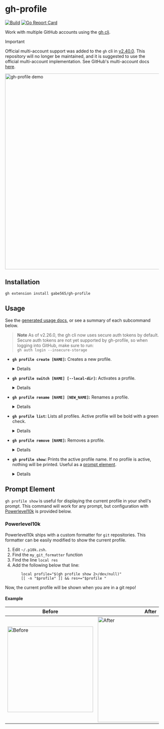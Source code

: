 # gh-profile

[![Build](https://github.com/gabe565/gh-profile/actions/workflows/build.yml/badge.svg)](https://github.com/gabe565/gh-profile/actions/workflows/build.yml)
[![Go Report Card](https://goreportcard.com/badge/github.com/gabe565/gh-profile?v=1)](https://goreportcard.com/report/github.com/gabe565/gh-profile)

Work with multiple GitHub accounts using the [gh cli](https://cli.github.com/).

> [!IMPORTANT]
> Official multi-account support was added to the `gh` cli in [v2.40.0](https://github.com/cli/cli/releases/tag/v2.40.0). This repository will no longer be maintained, and it is suggested to use the official multi-account implementation. See GitHub's multi-account docs [here](https://github.com/cli/cli/blob/trunk/docs/multiple-accounts.md).

<img alt="gh-profile demo" src="../demo/demo.gif" width="640">

## Installation

```shell
gh extension install gabe565/gh-profile
```

## Usage

See the [generated usage docs](./docs/gh-profile.md), or see a summary of each
subcommand below.

> **Note**
> As of v2.26.0, the gh cli now uses secure auth tokens by default.
> Secure auth tokens are not yet supported by gh-profile, so when logging into GitHub, make sure to run:  
> `gh auth login --insecure-storage`

- **`gh profile create [NAME]`:** Creates a new profile.
  <details>
    <summary>Details</summary>

  **Aliases:** `c`, `new`, `add`

  **Params:**
  - `NAME` is optional. If not set, command will run interactively.

  **Example:**
  ```shell
  $ gh profile create example
  ✨ Creating profile: example
  🔧 Activating global profile: example
  ```
  </details>
- **`gh profile switch [NAME] [--local-dir]`:** Activates a profile.
  <details>
    <summary>Details</summary>

  **Aliases:** `activate`, `active`, `sw`, `s`

  **Params:**
  - `NAME` is optional. If not set, command will run interactively.
    - If set to `-`, gh-profile will switch back to the previous profile.
  - `--local-dir`/`-l` activates the profile only for the current directory.
    - For this to work, you must install a per-directory env tool like [direnv](https://direnv.net).

  **Example:**
  ```shell
  $ gh profile switch example
  🔧 Activating global profile: example
  ```
  </details>
- **`gh profile rename [NAME] [NEW_NAME]`:** Renames a profile.
  <details>
    <summary>Details</summary>

  **Aliases:** `mv`

  **Params:**
  - `NAME` and `NEW_NAME` are optional. If not set, command will run interactively.

  **Example:**
  ```shell
  $ gh profile rename example example2
  🚚 Renaming profile: example to example2
  🔧 Activating global profile: example2
  ```
  </details>
- **`gh profile list`:** Lists all profiles. Active profile will be bold with a green check.
  <details>
    <summary>Details</summary>

  **Aliases:** `ls`, `l`

  **Example:**
  ```shell
  $ gh profile list
  ✓ example
    gabe565
  ```
  </details>
- **`gh profile remove [NAME]`:** Removes a profile.
  <details>
    <summary>Details</summary>

  **Aliases:** `delete`, `rm`, `d`

  **Params:**
  - `NAME` is optional. If not set, command will run interactively.

  **Example:**
  ```shell
  $ gh profile remove example2
  🔥 Removing profile: example2
  ```
  </details>

- **`gh profile show`:** Prints the active profile name. If no profile is active, nothing will be printed. Useful as a [prompt element](#prompt-element).
  <details>
    <summary>Details</summary>

  **Example**:
  ```shell
  $ gh profile show
  example
  ```
  </details>

## Prompt Element

`gh profile show` is useful for displaying the current profile in your
shell's prompt. This command will work for any prompt, but configuration
with [Powerlevel10k](https://github.com/romkatv/powerlevel10k) is provided
below.

### Powerlevel10k

Powerlevel10k ships with a custom formatter for `git` repositories. This
formatter can be easily modified to show the current profile.

1. Edit `~/.p10k.zsh`.
2. Find the `my_git_formatter` function
3. Find the line `local res`
4. Add the following below that line:
    ```shell
        local profile="$(gh profile show 2>/dev/null)"
        [[ -n "$profile" ]] && res+="$profile "
    ```

Now, the current profile will be shown when you are in a git repo!

#### Example

| Before | After |
|--------|-------|
| <img width="280" alt="Before" src="https://user-images.githubusercontent.com/114527278/199317857-876031b4-ac6f-45e5-84c5-304eadcbf5e6.png"> | <img width="345" alt="After" src="https://user-images.githubusercontent.com/114527278/199317888-7901518a-2a9c-40f8-8416-5c95cb62d60a.png"> |
